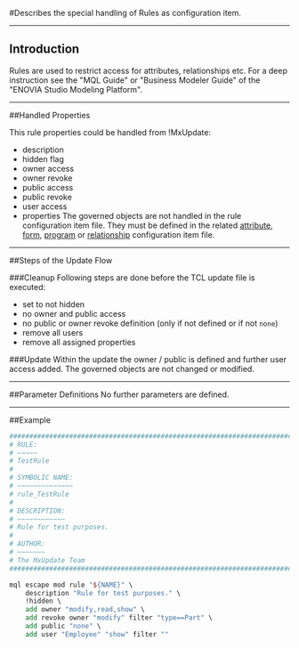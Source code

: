 #Describes the special handling of Rules as configuration item.

----
## Introduction
Rules are used to restrict access for attributes, relationships etc. For a deep
instruction see the "MQL Guide" or "Business Modeler Guide" of the "ENOVIA
Studio Modeling Platform".

----
##Handled Properties

This rule properties could be handled from !MxUpdate:
 * description
 * hidden flag
 * owner access
 * owner revoke
 * public access
 * public revoke
 * user access
 * properties
The governed objects are not handled in the rule configuration item file. They must be defined in the related [attribute](CI_DM_Attribute.md), [form](CI_UI_Form.md), [program](CI_Program.md) or [relationship](CI_DM_Relationship.md) configuration item file.

----
##Steps of the Update Flow

###Cleanup
Following steps are done before the TCL update file is executed:
 * set to not hidden
 * no owner and public access
 * no public or owner revoke definition (only if not defined or if not ```none```)
 * remove all users
 * remove all assigned properties

###Update
Within the update the owner / public is defined and further user access added.
The governed objects are not changed or modified.

----
##Parameter Definitions
No further parameters are defined.

----
##Example
```TCL
################################################################################
# RULE:
# ~~~~~
# TestRule
#
# SYMBOLIC NAME:
# ~~~~~~~~~~~~~~
# rule_TestRule
#
# DESCRIPTION:
# ~~~~~~~~~~~~
# Rule for test purposes.
#
# AUTHOR:
# ~~~~~~~
# The MxUpdate Team
################################################################################

mql escape mod rule "${NAME}" \
    description "Rule for test purposes." \
    !hidden \
    add owner "modify,read,show" \
    add revoke owner "modify" filter "type==Part" \
    add public "none" \
    add user "Employee" "show" filter ""
```